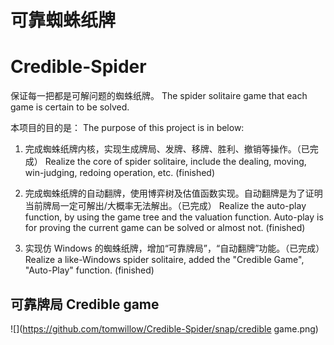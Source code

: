 # 可靠蜘蛛纸牌
# Credible-Spider

保证每一把都是可解问题的蜘蛛纸牌。
The spider solitaire game that each game is certain to be solved.

本项目的目的是：
The purpose of this project is in below:

1. 完成蜘蛛纸牌内核，实现生成牌局、发牌、移牌、胜利、撤销等操作。（已完成）
   Realize the core of spider solitaire, include the dealing, moving, win-judging, redoing operation, etc. (finished)

2. 完成蜘蛛纸牌的自动翻牌，使用博弈树及估值函数实现。自动翻牌是为了证明当前牌局一定可解出/大概率无法解出。（已完成）
   Realize the auto-play function, by using the game tree and the valuation function. Auto-play is for proving the current game can be solved or almost not. (finished)

3. 实现仿 Windows 的蜘蛛纸牌，增加“可靠牌局”，“自动翻牌”功能。（已完成）
   Realize a like-Windows spider solitaire, added the "Credible Game", "Auto-Play" function. (finished)

## 可靠牌局 Credible game
![](https://github.com/tomwillow/Credible-Spider/snap/credible game.png)